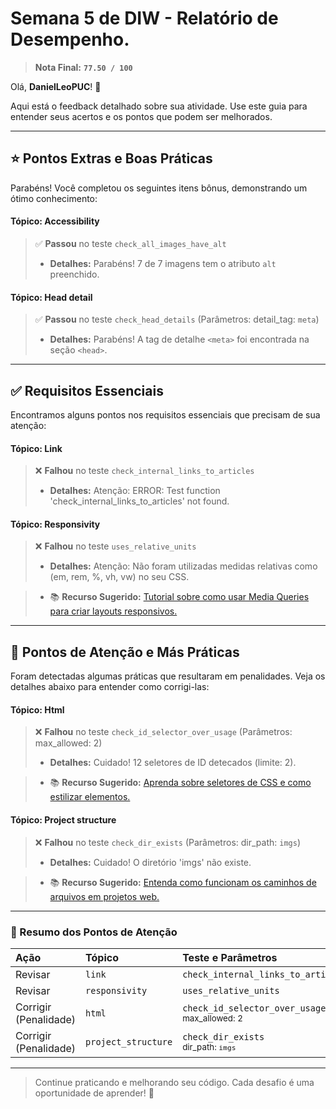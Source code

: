 # Semana 5 de DIW - Relatório de Desempenho.
> **Nota Final:** **`77.50 / 100`**

Olá, **DanielLeoPUC**! 👋

Aqui está o feedback detalhado sobre sua atividade. Use este guia para entender seus acertos e os pontos que podem ser melhorados.

---

## ⭐ Pontos Extras e Boas Práticas
Parabéns! Você completou os seguintes itens bônus, demonstrando um ótimo conhecimento:

#### Tópico: Accessibility
> ✅ **Passou** no teste `check_all_images_have_alt`
> - **Detalhes:** Parabéns! 7 de 7 imagens tem o atributo `alt` preenchido.



#### Tópico: Head detail
> ✅ **Passou** no teste `check_head_details` (Parâmetros: detail_tag: `meta`)
> - **Detalhes:** Parabéns! A tag de detalhe `<meta>` foi encontrada na seção `<head>`.



---

## ✅ Requisitos Essenciais
Encontramos alguns pontos nos requisitos essenciais que precisam de sua atenção:

#### Tópico: Link
> ❌ **Falhou** no teste `check_internal_links_to_articles`
> - **Detalhes:** Atenção: ERROR: Test function 'check_internal_links_to_articles' not found.



#### Tópico: Responsivity
> ❌ **Falhou** no teste `uses_relative_units`
> - **Detalhes:** Atenção: Não foram utilizadas medidas relativas como (em, rem, %, vh, vw) no seu CSS.


> - 📚 **Recurso Sugerido:** [Tutorial sobre como usar Media Queries para criar layouts responsivos.](https://developer.mozilla.org/pt-BR/docs/Web/CSS/Media_Queries/Using_media_queries)



---

## 🚨 Pontos de Atenção e Más Práticas
Foram detectadas algumas práticas que resultaram em penalidades. Veja os detalhes abaixo para entender como corrigi-las:

#### Tópico: Html
> ❌ **Falhou** no teste `check_id_selector_over_usage` (Parâmetros: max_allowed: 2)
> - **Detalhes:** Cuidado! 12  seletores de ID detecados (limite: 2).


> - 📚 **Recurso Sugerido:** [Aprenda sobre seletores de CSS e como estilizar elementos.](https://developer.mozilla.org/pt-BR/docs/Learn/CSS/Building_blocks/Selectors)



#### Tópico: Project structure
> ❌ **Falhou** no teste `check_dir_exists` (Parâmetros: dir_path: `imgs`)
> - **Detalhes:** Cuidado! O diretório 'imgs' não existe.


> - 📚 **Recurso Sugerido:** [Entenda como funcionam os caminhos de arquivos em projetos web.](https://developer.mozilla.org/pt-BR/docs/Learn/Common_questions/Web_mechanics/File_paths)



---

### 📝 Resumo dos Pontos de Atenção
| Ação | Tópico | Teste e Parâmetros |
|:---|:---|:---|
| Revisar | `link` | `check_internal_links_to_articles`<br><sub></sub> |
| Revisar | `responsivity` | `uses_relative_units`<br><sub></sub> |
| Corrigir (Penalidade) | `html` | `check_id_selector_over_usage`<br><sub>max_allowed: 2</sub> |
| Corrigir (Penalidade) | `project_structure` | `check_dir_exists`<br><sub>dir_path: `imgs`</sub> |

---
> Continue praticando e melhorando seu código. Cada desafio é uma oportunidade de aprender! 🚀